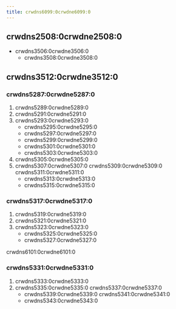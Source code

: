 ```yaml
---
title: crwdns6099:0crwdne6099:0
---
```


## crwdns2508:0crwdne2508:0
- crwdns3506:0crwdne3506:0
   - crwdns3508:0crwdne3508:0

## crwdns3512:0crwdne3512:0

### crwdns5287:0crwdne5287:0
1. crwdns5289:0crwdne5289:0
1. crwdns5291:0crwdne5291:0
1. crwdns5293:0crwdne5293:0
   - crwdns5295:0crwdne5295:0
   - crwdns5297:0crwdne5297:0
   - crwdns5299:0crwdne5299:0
   - crwdns5301:0crwdne5301:0
   - crwdns5303:0crwdne5303:0
1. crwdns5305:0crwdne5305:0
1. crwdns5307:0crwdne5307:0 crwdns5309:0crwdne5309:0 crwdns5311:0crwdne5311:0
   - crwdns5313:0crwdne5313:0
   - crwdns5315:0crwdne5315:0

### crwdns5317:0crwdne5317:0
1. crwdns5319:0crwdne5319:0
1. crwdns5321:0crwdne5321:0
1. crwdns5323:0crwdne5323:0
   - crwdns5325:0crwdne5325:0
   - crwdns5327:0crwdne5327:0

crwdns6101:0crwdne6101:0

### crwdns5331:0crwdne5331:0
1. crwdns5333:0crwdne5333:0
1. crwdns5335:0crwdne5335:0 crwdns5337:0crwdne5337:0
   - crwdns5339:0crwdne5339:0 crwdns5341:0crwdne5341:0
   - crwdns5343:0crwdne5343:0
